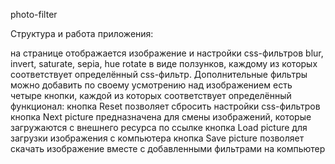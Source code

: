 photo-filter

Структура и работа приложения:

на странице отображается изображение и настройки css-фильтров blur, invert, saturate, sepia, hue rotate в виде ползунков, каждому из которых соответствует определённый css-фильтр. Дополнительные фильтры можно добавить по своему усмотрению
над изображением есть четыре кнопки, каждой из которых соответствует определённый функционал:
кнопка Reset позволяет сбросить настройки css-фильтров
кнопка Next picture предназначена для смены изображений, которые загружаются с внешнего ресурса по ссылке
кнопка Load picture для загрузки изображения с компьютера
кнопка Save picture позволяет скачать изображение вместе с добавленными фильтрами на компьютер
